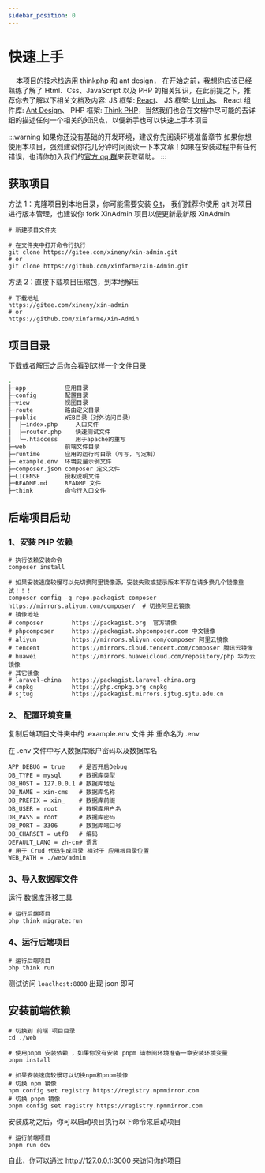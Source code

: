 ```yaml
---
sidebar_position: 0
---
```


# 快速上手

&nbsp;&nbsp;&nbsp;&nbsp;本项目的技术栈选用 thinkphp 和 ant design， 在开始之前，我想你应该已经熟练了解了 Html、Css、JavaScript 以及 PHP 的相关知识，在此前提之下，推荐你去了解以下相关文档及内容:
JS 框架: <a href="https://react.docschina.org/" target="_blank" rel="noreferrer">React</a>、
JS 框架: <a href="https://umijs.org/" target="_blank" rel="noreferrer">Umi Js</a>、
React 组件库: <a href="https://ant.design/index-cn/" target="_blank" rel="noreferrer">Ant Design</a>、
PHP 框架: <a href="https://doc.thinkphp.cn/" target="_blank" rel="noreferrer">Think PHP</a>，当然我们也会在文档中尽可能的去详细的描述任何一个相关的知识点，以便新手也可以快速上手本项目

:::warning
如果你还没有基础的开发环境，建议你先阅读环境准备章节
如果你想使用本项目，强烈建议你花几分钟时间阅读一下本文章！如果在安装过程中有任何错误，也请你加入我们的[官方 qq 群](/introduce/author#联系我)来获取帮助。
:::

## 获取项目

方法 1：克隆项目到本地目录，你可能需要安装 <a href="https://git-scm.com/book/zh/v2/%E8%B5%B7%E6%AD%A5-%E5%AE%89%E8%A3%85-Git" target="_blank" rel="noreferrer">Git</a>，
我们推荐你使用 git 对项目进行版本管理，也建议你 fork XinAdmin 项目以便更新最新版 XinAdmin

```shell
# 新建项目文件夹

# 在文件夹中打开命令行执行
git clone https://gitee.com/xineny/xin-admin.git
# or
git clone https://github.com/xinfarme/Xin-Admin.git

```

方法 2：直接下载项目压缩包，到本地解压

```shell
# 下载地址
https://gitee.com/xineny/xin-admin
# or
https://github.com/xinfarme/Xin-Admin
```

## 项目目录

下载或者解压之后你会看到这样一个文件目录

```bash
.
├─app           应用目录
├─config        配置目录
├─view          视图目录
├─route         路由定义目录
├─public        WEB目录（对外访问目录）
│  ├─index.php     入口文件
│  ├─router.php    快速测试文件
│  └─.htaccess     用于apache的重写
├─web           前端文件目录
├─runtime       应用的运行时目录（可写，可定制）
├─.example.env  环境变量示例文件
├─composer.json composer 定义文件
├─LICENSE       授权说明文件
├─README.md     README 文件
├─think         命令行入口文件
```

## 后端项目启动

### 1、安装 PHP 依赖

```shell
# 执行依赖安装命令
composer install

# 如果安装速度较慢可以先切换阿里镜像源，安装失败或提示版本不存在请多换几个镜像重试！！！
composer config -g repo.packagist composer https://mirrors.aliyun.com/composer/  # 切换阿里云镜像
# 镜像地址
# composer        https://packagist.org  官方镜像
# phpcomposer     https://packagist.phpcomposer.com 中文镜像
# aliyun          https://mirrors.aliyun.com/composer 阿里云镜像
# tencent         https://mirrors.cloud.tencent.com/composer 腾讯云镜像
# huawei          https://mirrors.huaweicloud.com/repository/php 华为云镜像
# 其它镜像
# laravel-china   https://packagist.laravel-china.org
# cnpkg           https://php.cnpkg.org cnpkg
# sjtug           https://packagist.mirrors.sjtug.sjtu.edu.cn
```

### 2、 配置环境变量

复制后端项目文件夹中的 .example.env 文件 并 重命名为 .env

在 .env 文件中写入数据库账户密码以及数据库名

```text
APP_DEBUG = true    # 是否开启Debug
DB_TYPE = mysql     # 数据库类型
DB_HOST = 127.0.0.1 # 数据库地址
DB_NAME = xin-cms   # 数据库名称
DB_PREFIX = xin_    # 数据库前缀
DB_USER = root      # 数据库用户名
DB_PASS = root      # 数据库密码
DB_PORT = 3306      # 数据库端口号
DB_CHARSET = utf8   # 编码
DEFAULT_LANG = zh-cn# 语言
# 用于 Crud 代码生成目录 相对于 应用根目录位置
WEB_PATH = ./web/admin
```

### 3、导入数据库文件

运行 数据库迁移工具

```shell
# 运行后端项目
php think migrate:run
```

### 4、运行后端项目

```shell
# 运行后端项目
php think run
```

测试访问 `loaclhost:8000` 出现 json 即可

## 安装前端依赖

```shell
# 切换到 前端 项目目录
cd ./web

# 使用pnpm 安装依赖 ，如果你没有安装 pnpm 请参阅环境准备一章安装环境变量
pnpm install

# 如果安装速度较慢可以切换npm和pnpm镜像
# 切换 npm 镜像
npm config set registry https://registry.npmmirror.com
# 切换 pnpm 镜像
pnpm config set registry https://registry.npmmirror.com
```

安装成功之后，你可以启动项目执行以下命令来启动项目

```shell
# 运行前端项目
pnpm run dev

```

自此，你可以通过 http://127.0.0.1:3000 来访问你的项目
